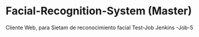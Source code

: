 # Facial-Recognition-System (Master)
Cliente Web, para Sietam de reconocimiento facial
Test-Job Jenkins -Job-5
